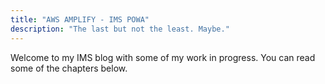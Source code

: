 ```yaml
---
title: "AWS AMPLIFY - IMS POWA"
description: "The last but not the least. Maybe."
---
```

Welcome to my IMS blog with some of my work in progress. You can read some of the chapters below.
